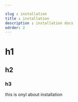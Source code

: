```yaml
---

slug : installation
title : installation
description : installation docs
odrder: 2
---
```


# h1

## h2

### h3


this is onyl about installation